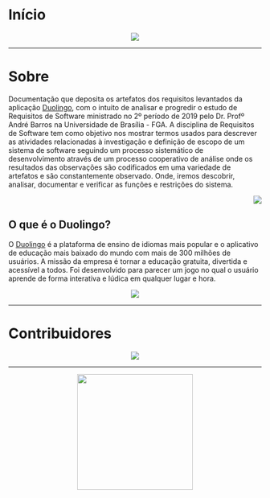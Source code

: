 # Início

<div style="text-align:center"><img src="images/home.jpg"/></div>

---

# Sobre

Documentação que deposita os artefatos dos requisitos levantados da aplicação [Duolingo](https://www.duolingo.com/), com o intuito de analisar e progredir o estudo de Requisitos de Software ministrado no 2º período de 2019 pelo Dr. Profº André Barros na Universidade de Brasília - FGA. A disciplina de Requisitos de Software tem como objetivo nos mostrar termos usados para descrever as atividades relacionadas à investigação e definição de escopo de um sistema de software seguindo um processo sistemático de desenvolvimento através de um processo cooperativo de análise onde os resultados das observações são codificados em uma variedade de artefatos e são constantemente observado. Onde, iremos descobrir, analisar, documentar e verificar as funções e restrições do sistema.

<div style="text-align:right"><img src="images/duo-face.png"/></div>

## O que é  o Duolingo?

O [Duolingo](https://www.duolingo.com/) é a plataforma de ensino de idiomas mais popular e o aplicativo de educação mais baixado do mundo com mais de 300 milhões de usuários. A missão da empresa é tornar a educação gratuita, divertida e acessível a todos. Foi desenvolvido para parecer um jogo no  qual o usuário aprende de forma interativa e lúdica em qualquer lugar e hora.

<div style="text-align:center"><img src="https://i.imgur.com/SM8tDfp.png"/></div>

---

# Contribuidores

<div style="text-align:center">
<a href="https://github.com/requisitos-Duolingo/duolingo/graphs/contributors">
  <img src="https://contrib.rocks/image?repo=requisitos-Duolingo/duolingo" />
</a>
</div>

---

<p align="center"><a href="https://fga.unb.br" target="_blank"><img width="230"src="https://4.bp.blogspot.com/-0aa6fAFnSnA/VzICtBQgciI/AAAAAAAARn4/SxVsQPFNeE0fxkCPVgMWbhd5qIEAYCMbwCLcB/s1600/unb-gama.png"></a></p>
